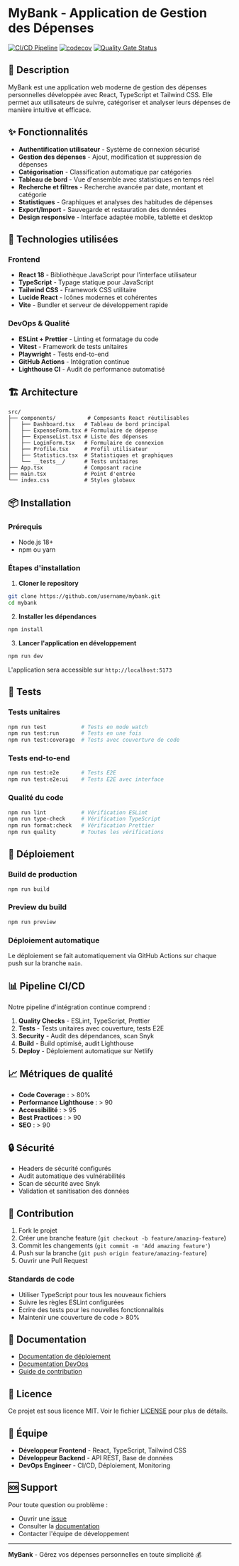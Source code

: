 # MyBank - Application de Gestion des Dépenses

[![CI/CD Pipeline](https://github.com/username/mybank/workflows/MyBank%20CI/CD%20Pipeline/badge.svg)](https://github.com/username/mybank/actions)
[![codecov](https://codecov.io/gh/username/mybank/branch/main/graph/badge.svg)](https://codecov.io/gh/username/mybank)
[![Quality Gate Status](https://sonarcloud.io/api/project_badges/measure?project=mybank&metric=alert_status)](https://sonarcloud.io/dashboard?id=mybank)

## 📱 Description

MyBank est une application web moderne de gestion des dépenses personnelles développée avec React, TypeScript et Tailwind CSS. Elle permet aux utilisateurs de suivre, catégoriser et analyser leurs dépenses de manière intuitive et efficace.

## ✨ Fonctionnalités

- **Authentification utilisateur** - Système de connexion sécurisé
- **Gestion des dépenses** - Ajout, modification et suppression de dépenses
- **Catégorisation** - Classification automatique par catégories
- **Tableau de bord** - Vue d'ensemble avec statistiques en temps réel
- **Recherche et filtres** - Recherche avancée par date, montant et catégorie
- **Statistiques** - Graphiques et analyses des habitudes de dépenses
- **Export/Import** - Sauvegarde et restauration des données
- **Design responsive** - Interface adaptée mobile, tablette et desktop

## 🚀 Technologies utilisées

### Frontend
- **React 18** - Bibliothèque JavaScript pour l'interface utilisateur
- **TypeScript** - Typage statique pour JavaScript
- **Tailwind CSS** - Framework CSS utilitaire
- **Lucide React** - Icônes modernes et cohérentes
- **Vite** - Bundler et serveur de développement rapide

### DevOps & Qualité
- **ESLint + Prettier** - Linting et formatage du code
- **Vitest** - Framework de tests unitaires
- **Playwright** - Tests end-to-end
- **GitHub Actions** - Intégration continue
- **Lighthouse CI** - Audit de performance automatisé

## 🏗️ Architecture

```
src/
├── components/          # Composants React réutilisables
│   ├── Dashboard.tsx   # Tableau de bord principal
│   ├── ExpenseForm.tsx # Formulaire de dépense
│   ├── ExpenseList.tsx # Liste des dépenses
│   ├── LoginForm.tsx   # Formulaire de connexion
│   ├── Profile.tsx     # Profil utilisateur
│   ├── Statistics.tsx  # Statistiques et graphiques
│   └── __tests__/      # Tests unitaires
├── App.tsx             # Composant racine
├── main.tsx            # Point d'entrée
└── index.css           # Styles globaux
```

## 📦 Installation

### Prérequis
- Node.js 18+
- npm ou yarn

### Étapes d'installation

1. **Cloner le repository**
```bash
git clone https://github.com/username/mybank.git
cd mybank
```

2. **Installer les dépendances**
```bash
npm install
```

3. **Lancer l'application en développement**
```bash
npm run dev
```

L'application sera accessible sur `http://localhost:5173`

## 🧪 Tests

### Tests unitaires
```bash
npm run test           # Tests en mode watch
npm run test:run       # Tests en une fois
npm run test:coverage  # Tests avec couverture de code
```

### Tests end-to-end
```bash
npm run test:e2e       # Tests E2E
npm run test:e2e:ui    # Tests E2E avec interface
```

### Qualité du code
```bash
npm run lint           # Vérification ESLint
npm run type-check     # Vérification TypeScript
npm run format:check   # Vérification Prettier
npm run quality        # Toutes les vérifications
```

## 🚀 Déploiement

### Build de production
```bash
npm run build
```

### Preview du build
```bash
npm run preview
```

### Déploiement automatique
Le déploiement se fait automatiquement via GitHub Actions sur chaque push sur la branche `main`.

## 📊 Pipeline CI/CD

Notre pipeline d'intégration continue comprend :

1. **Quality Checks** - ESLint, TypeScript, Prettier
2. **Tests** - Tests unitaires avec couverture, tests E2E
3. **Security** - Audit des dépendances, scan Snyk
4. **Build** - Build optimisé, audit Lighthouse
5. **Deploy** - Déploiement automatique sur Netlify

## 📈 Métriques de qualité

- **Code Coverage** : > 80%
- **Performance Lighthouse** : > 90
- **Accessibilité** : > 95
- **Best Practices** : > 90
- **SEO** : > 90

## 🔒 Sécurité

- Headers de sécurité configurés
- Audit automatique des vulnérabilités
- Scan de sécurité avec Snyk
- Validation et sanitisation des données

## 🤝 Contribution

1. Fork le projet
2. Créer une branche feature (`git checkout -b feature/amazing-feature`)
3. Commit les changements (`git commit -m 'Add amazing feature'`)
4. Push sur la branche (`git push origin feature/amazing-feature`)
5. Ouvrir une Pull Request

### Standards de code
- Utiliser TypeScript pour tous les nouveaux fichiers
- Suivre les règles ESLint configurées
- Écrire des tests pour les nouvelles fonctionnalités
- Maintenir une couverture de code > 80%

## 📝 Documentation

- [Documentation de déploiement](./DEPLOYMENT.md)
- [Documentation DevOps](./DEVOPS.md)
- [Guide de contribution](./CONTRIBUTING.md)

## 📄 Licence

Ce projet est sous licence MIT. Voir le fichier [LICENSE](LICENSE) pour plus de détails.

## 👥 Équipe

- **Développeur Frontend** - React, TypeScript, Tailwind CSS
- **Développeur Backend** - API REST, Base de données
- **DevOps Engineer** - CI/CD, Déploiement, Monitoring

## 🆘 Support

Pour toute question ou problème :
- Ouvrir une [issue](https://github.com/username/mybank/issues)
- Consulter la [documentation](./docs/)
- Contacter l'équipe de développement

---

**MyBank** - Gérez vos dépenses personnelles en toute simplicité 💰